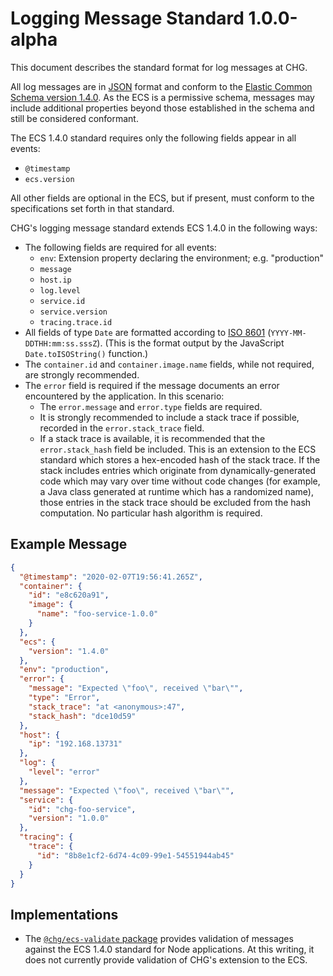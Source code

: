 # Logging Message Standard 1.0.0-alpha

This document describes the standard format for log messages at CHG.

All log messages are in [JSON](https://www.json.org/json-en.html) format and conform to the [Elastic Common Schema version 1.4.0](https://www.elastic.co/guide/en/ecs/1.4/index.html). As the ECS is a permissive schema, messages may include additional properties beyond those established in the schema and still be considered conformant.

The ECS 1.4.0 standard requires only the following fields appear in all events:

- `@timestamp`
- `ecs.version`

All other fields are optional in the ECS, but if present, must conform to the specifications set forth in that standard.

CHG's logging message standard extends ECS 1.4.0 in the following ways:

- The following fields are required for all events:
  - `env`: Extension property declaring the environment; e.g. "production"
  - `message`
  - `host.ip`
  - `log.level`
  - `service.id`
  - `service.version`
  - `tracing.trace.id`
- All fields of type `Date` are formatted according to [ISO 8601](http://en.wikipedia.org/wiki/ISO_8601) (`YYYY-MM-DDTHH:mm:ss.sssZ`). (This is the format output by the JavaScript `Date.toISOString()` function.)
- The `container.id` and `container.image.name` fields, while not required, are strongly recommended.
- The `error` field is required if the message documents an error encountered by the application. In this scenario:
  - The `error.message` and `error.type` fields are required.
  - It is strongly recommended to include a stack trace if possible, recorded in the `error.stack_trace` field.
  - If a stack trace is available, it is recommended that the `error.stack_hash` field be included. This is an extension to the ECS standard which stores a hex-encoded hash of the stack trace. If the stack includes entries which originate from dynamically-generated code which may vary over time without code changes (for example, a Java class generated at runtime which has a randomized name), those entries in the stack trace should be excluded from the hash computation. No particular hash algorithm is required.

## Example Message
```json
{
  "@timestamp": "2020-02-07T19:56:41.265Z",
  "container": {
    "id": "e8c620a91",
    "image": {
      "name": "foo-service-1.0.0"
    }
  },
  "ecs": {
    "version": "1.4.0"
  },
  "env": "production",
  "error": {
    "message": "Expected \"foo\", received \"bar\"",
    "type": "Error",
    "stack_trace": "at <anonymous>:47",
    "stack_hash": "dce10d59"
  },
  "host": {
    "ip": "192.168.13731"
  },
  "log": {
    "level": "error"
  },
  "message": "Expected \"foo\", received \"bar\"",
  "service": {
    "id": "chg-foo-service",
    "version": "1.0.0"
  },
  "tracing": {
    "trace": {
      "id": "8b8e1cf2-6d74-4c09-99e1-54551944ab45"
    }
  }
}
```

## Implementations
- The [`@chg/ecs-validate` package](https://registry.common.aws.chgit.com/-/web/detail/@chg/ecs-validate) provides validation of messages against the ECS 1.4.0 standard for Node applications. At this writing, it does not currently provide validation of CHG's extension to the ECS.

